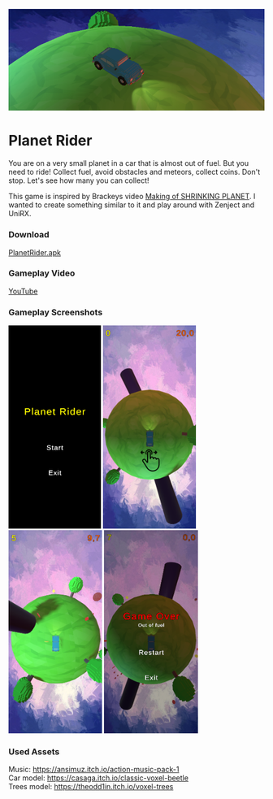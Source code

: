 ![WideCarPicture](Pictures/WideCarPicture.png)
# Planet Rider

You are on a very small planet in a car that is almost out of fuel. But you need to ride! Collect fuel, avoid obstacles and meteors, collect coins. Don't stop. Let's see how many you can collect!
  
This game is inspired by Brackeys video [Making of SHRINKING PLANET](https://youtu.be/XldCg9sQYx0). I wanted to create something similar  to it and play around with Zenject and UniRX.

### Download
[PlanetRider.apk](Download/PlanetRider.apk)

### Gameplay Video
[YouTube](https://youtu.be/4pgQJndekcA)
  
### Gameplay Screenshots
<img src="Pictures/MainMenu.png" height="400"> <img src="Pictures/Gameplay1.png" height="400"> <img src="Pictures/Gameplay2.png" height="400"> <img src="Pictures/GameOver.png" height="400">

### Used Assets
Music: https://ansimuz.itch.io/action-music-pack-1  
Car model: https://casaga.itch.io/classic-voxel-beetle  
Trees model: https://theodd1in.itch.io/voxel-trees  
